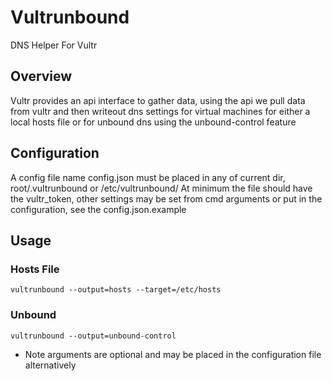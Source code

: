 # Vultrunbound
DNS Helper For Vultr

## Overview

Vultr provides an api interface to gather data, using the api we pull data from vultr and then writeout dns settings for virtual machines for either a local hosts file or for unbound dns using the unbound-control feature

## Configuration

A config file name config.json must be placed in any of current dir, root/.vultrunbound or /etc/vultrunbound/ At minimum the file should have the vultr_token, other settings may be set from cmd arguments or put in the configuration, see the config.json.example

## Usage

### Hosts File

```
vultrunbound --output=hosts --target=/etc/hosts
```

### Unbound

```
vultrunbound --output=unbound-control
```

* Note arguments are optional and may be placed in the configuration file alternatively

